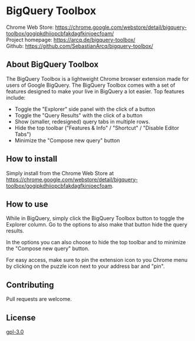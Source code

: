 #  BigQuery Toolbox
Chrome Web Store: https://chrome.google.com/webstore/detail/bigquery-toolbox/gogipkdhiiopcbfakdagfkinjoecfoam/ \
Project homepage: https://arcq.de/bigquery-toolbox/ \
Github: https://github.com/SebastianArcq/bigquery-toolbox/

## About BigQuery Toolbox
The BigQuery Toolbox is a lightweight Chrome browser extension made for users of Google BigQuery. The BigQuery Toolbox comes with a set of features designed to make your live in BigQuery a lot easier. Top features include:

* Toggle the "Explorer" side panel with the click of a button
* Toggle the "Query Results" with the click of a button
* Show (smaller, redesigned) query tabs in multiple rows.
* Hide the top toolbar ("Features & Info" / "Shortcut" / "Disable Editor Tabs")
* Minimize the "Compose new query" button

## How to install
Simply install from the Chrome Web Store at https://chrome.google.com/webstore/detail/bigquery-toolbox/gogipkdhiiopcbfakdagfkinjoecfoam.

## How to use
While in BigQuery, simply click the BigQuery Toolbox button to toggle the Explorer column. Go to the options to also make that button hide the query results.

In the options you can also choose to hide the top toolbar and to minimize the "Compose new query" button.

For easy access, make sure to pin the extension icon to you Chrome menu by clicking on the puzzle icon next to your address bar and "pin".

## Contributing
Pull requests are welcome.

## License
[gpl-3.0](https://choosealicense.com/licenses/gpl-3.0/)